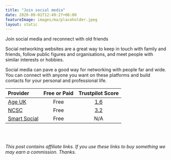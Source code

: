 ```yaml
---
title: "Join social media"
date: 2020-09-01T12:49:27+06:00
featureImage: images/ma/placeholder.jpeg
layout: static
---
```


Join social media and reconnect with old friends

Social networking websites are a great way to keep in touch with family and friends, follow public figures and organisations, and meet people with similar interests or hobbies.

Social media can pave a good way for networking with people far and wide. You can connect with anyone you want on these platforms and build contacts for your personal and professional life.



| Provider      | Free or Paid  |  Trustpilot Score  |
| :-----------          | :--------------:      |  :--------------:         |
| [Age UK](https://www.ageuk.org.uk/information-advice/work-learning/technology-internet/using-social-media/) | Free | [1.6](https://uk.trustpilot.com/review/ageuk.co.uk) | 
| [NCSC](https://www.ncsc.gov.uk/guidance/social-media-how-to-use-it-safely) | Free | [3.2](https://uk.trustpilot.com/review/www.ncsc.gov.uk) | 
| [Smart Social](https://smartsocial.com/post/using-social-media-responsibly) | Free | N/A
  

<br/><br/>

*This post contains affiliate links. If you use these links to buy something we may
earn a commission. Thanks.*






